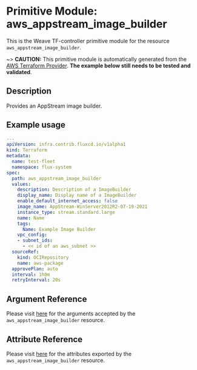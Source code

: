 
# Primitive Module: aws_appstream_image_builder

This is the Weave TF-controller primitive module for the resource `aws_appstream_image_builder`.

~> **CAUTION:** This primitive module is automatically generated from the [AWS Terraform Provider](https://registry.terraform.io/providers/hashicorp/aws/latest/docs/resources/appstream_image_builder). **The example below still needs to be tested and validated**.

## Description

Provides an AppStream image builder.

## Example usage

```yaml
---
apiVersion: infra.contrib.fluxcd.io/v1alpha1
kind: Terraform
metadata:
  name: test-fleet
  namespace: flux-system
spec:
  path: aws_appstream_image_builder
  values:
    description: Description of a ImageBuilder
    display_name: Display name of a ImageBuilder
    enable_default_internet_access: false
    image_name: AppStream-WinServer2012R2-07-19-2021
    instance_type: stream.standard.large
    name: Name
    tags:
      Name: Example Image Builder
    vpc_config:
    - subnet_ids:
      - << id of an aws_subnet >>
  sourceRef:
    kind: OCIRepository
    name: aws-package
  approvePlan: auto
  interval: 1h0m
  retryInterval: 20s
```

## Argument Reference

Please visit [here](https://registry.terraform.io/providers/hashicorp/aws/latest/docs/resources/appstream_image_builder#argument-reference) for the arguments accepted by the `aws_appstream_image_builder` resource.

## Attribute Reference

Please visit [here](https://registry.terraform.io/providers/hashicorp/aws/latest/docs/resources/appstream_image_builder#attributes-reference) for the attributes exported by the `aws_appstream_image_builder` resource.
